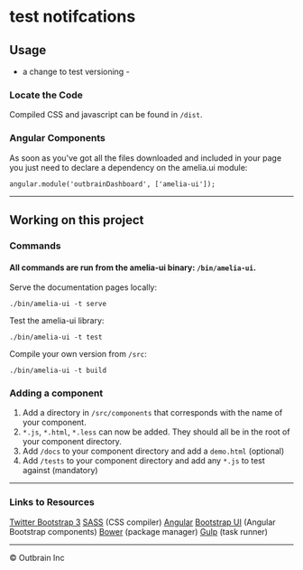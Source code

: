 # test notifcations

## Usage
- a change to test versioning -
### Locate the Code

Compiled CSS and javascript can be found in `/dist`.

### Angular Components

As soon as you've got all the files downloaded and included in your page you just need to declare a dependency on the amelia.ui module:

```
angular.module('outbrainDashboard', ['amelia-ui']);
```

***

## Working on this project

### Commands

#### All commands are run from the amelia-ui binary: `/bin/amelia-ui`.

Serve the documentation pages locally:

```
./bin/amelia-ui -t serve
```

Test the amelia-ui library:

```
./bin/amelia-ui -t test
```

Compile your own version from `/src`:

```
./bin/amelia-ui -t build
```

### Adding a component

1. Add a directory in `/src/components` that corresponds with the name of your component.
2. `*.js`, `*.html`, `*.less` can now be added. They should all be in the root of your component directory.
3. Add `/docs` to your component directory and add a `demo.html` (optional)
4. Add `/tests` to your component directory and add any `*.js` to test against (mandatory)

***

### Links to Resources
[Twitter Bootstrap 3](http://getbootstrap.com/)
[SASS](http://sass-lang.com/) (CSS compiler)
[Angular](http://angularjs.org/)
[Bootstrap UI](http://angular-ui.github.io/bootstrap/) (Angular Bootstrap components)
[Bower](http://bower.io/) (package manager)
[Gulp](http://gulpjs.com/) (task runner)

***

&copy; Outbrain Inc
